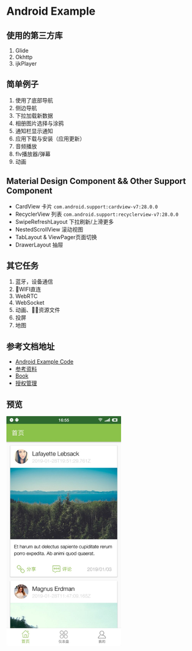 # Android Example

## 使用的第三方库
1. Glide
2. Okhttp
3. ijkPlayer

## 简单例子
1. 使用了底部导航
2. 侧边导航
3. 下拉加载新数据
4. 相册图片选择与涂鸦
5. 通知栏显示通知
6. 应用下载与安装（应用更新）
7. 音频播放
8. flv播放器/弹幕
9. 动画

## Material Design Component && Other Support Component
* CardView 卡片 `com.android.support:cardview-v7:28.0.0`
* RecyclerView 列表 `com.android.support:recyclerview-v7:28.0.0`
* SwipeRefreshLayout 下拉刷新/上滑更多
* NestedScrollView 滚动视图
* TabLayout & ViewPager页面切换
* DrawerLayout 抽屉

## 其它任务
1. 蓝牙，设备通信
2. WIFI直连
3. WebRTC
4. WebSocket
5. 动画、资源文件
6. 投屏
7. 地图

## 参考文档地址
* [Android Example Code](http://hmkcode.com)
* [参考资料](https://github.com/open-android/Android)
* [Book](https://github.com/justjavac/free-programming-books-zh_CN)
* [授权管理](https://github.com/permissions-dispatcher/PermissionsDispatcher)

## 预览
<img src="home.jpg" alert="预览图" width="300">